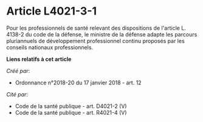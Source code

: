 # Article L4021-3-1

Pour les professionnels de santé relevant des dispositions de l'article L. 4138-2 du code de la défense, le ministre de la
défense adapte les parcours pluriannuels de développement professionnel continu proposés par les conseils nationaux
professionnels.

**Liens relatifs à cet article**

_Créé par_:

  - Ordonnance n°2018-20 du 17 janvier 2018 - art. 12

_Cité par_:

  - Code de la santé publique - art. D4021-2 (V)
  - Code de la santé publique - art. R4021-4 (V)
